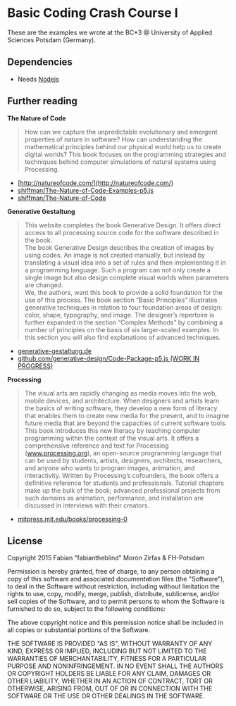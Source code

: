 Basic Coding Crash Course I
===========================

These are the examples we wrote at the BC*3 @ University of Applied Sciences Potsdam (Germany).  

## Dependencies 

- Needs [Nodejs](https://nodejs.org/en/)  

## Further reading  

__The Nature of Code__  

> How can we capture the unpredictable evolutionary and emergent properties of nature in software? How can understanding the mathematical principles behind our physical world help us to create digital worlds? This book focuses on the programming strategies and techniques behind computer simulations of natural systems using Processing.  


- [http://natureofcode.com/](http://natureofcode.com/)  
- [shiffman/The-Nature-of-Code-Examples-p5.js](https://github.com/shiffman/The-Nature-of-Code-Examples-p5.js)
- [shiffman/The-Nature-of-Code](https://github.com/shiffman/The-Nature-of-Code)  

__Generative Gestaltung__  

>This website completes the book Generative Design. It offers direct access to all processing source code for the software described in the book.  
>The book Generative Design describes the creation of images by using codes. An image is not created manually, but instead by translating a visual idea into a set of rules and then implementing it in a programming language. Such a program can not only create a single image but also design complete visual worlds when parameters are changed.  
>We, the authors, want this book to provide a solid foundation for the use of this process. The book section “Basic Principles” illustrates generative techniques in relation to four foundation areas of design: color, shape, typography, and image. The designer’s repertoire is further expanded in the section “Complex Methods” by combining a number of principles on the basis of six larger-scaled examples. In this section you will also find explanations of advanced techniques.


- [generative-gestaltung.de](http://www.generative-gestaltung.de/)
- [github.com/generative-design/Code-Package-p5.js  (WORK IN PROGRESS)](https://github.com/generative-design/Code-Package-p5.js)


__Processing__

> The visual arts are rapidly changing as media moves into the web, mobile devices, and architecture. When designers and artists learn the basics of writing software, they develop a new form of literacy that enables them to create new media for the present, and to imagine future media that are beyond the capacities of current software tools. This book introduces this new literacy by teaching computer programming within the context of the visual arts. It offers a comprehensive reference and text for Processing (www.processing.org), an open-source programming language that can be used by students, artists, designers, architects, researchers, and anyone who wants to program images, animation, and interactivity. Written by Processing’s cofounders, the book offers a definitive reference for students and professionals. Tutorial chapters make up the bulk of the book; advanced professional projects from such domains as animation, performance, and installation are discussed in interviews with their creators.  

- [mitpress.mit.edu/books/processing-0](https://mitpress.mit.edu/books/processing-0)


## License  


Copyright 2015 Fabian "fabiantheblind" Morón Zirfas & FH-Potsdam

Permission is hereby granted, free of charge, to any person obtaining a copy
of this software and associated documentation files (the "Software"), to deal
in the Software without restriction, including without limitation the rights
to use, copy, modify, merge, publish, distribute, sublicense, and/or sell
copies of the Software, and to permit persons to whom the Software is
furnished to do so, subject to the following conditions:

The above copyright notice and this permission notice shall be included in all
copies or substantial portions of the Software.

THE SOFTWARE IS PROVIDED "AS IS", WITHOUT WARRANTY OF ANY KIND, EXPRESS OR
IMPLIED, INCLUDING BUT NOT LIMITED TO THE WARRANTIES OF MERCHANTABILITY,
FITNESS FOR A PARTICULAR PURPOSE AND NONINFRINGEMENT. IN NO EVENT SHALL THE
AUTHORS OR COPYRIGHT HOLDERS BE LIABLE FOR ANY CLAIM, DAMAGES OR OTHER
LIABILITY, WHETHER IN AN ACTION OF CONTRACT, TORT OR OTHERWISE, ARISING FROM,
OUT OF OR IN CONNECTION WITH THE SOFTWARE OR THE USE OR OTHER DEALINGS IN THE
SOFTWARE.
